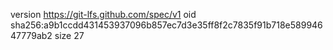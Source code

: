 version https://git-lfs.github.com/spec/v1
oid sha256:a9b1ccdd431453937096b857ec7d3e35ff8f2c7835f91b718e58994647779ab2
size 27
